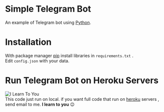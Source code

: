 # Simple Telegram Bot
An example of Telegram bot using  [Python](https://www.python.org/ "Python").

# Installation
With package manager [pip](https://pip.pypa.io/en/stable/ "pip") install libraries  in `requirements.txt` . <br />
Edit `config.json`  with your data.


# Run Telegram Bot on Heroku Servers
![I Learn To You](http://s9.picofile.com/file/8361835726/ilearntoyou.jpg "I Learn to You") <br />
This code just run on local. if you want full code that run on [heroku](https://heroku.com "heroku") servers , send email to me. 
**I learn to you** :wink:

